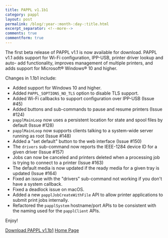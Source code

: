```yaml
---
title: PAPPL v1.1b1
category: pappl
layout: post
permalink: /blog/:year-:month-:day-:title.html
excerpt_separator: <!--more-->
comments: true
commentform: true
---
```


The first beta release of PAPPL v1.1 is now available for download.  PAPPL v1.1
adds support for Wi-Fi configuration, IPP-USB, printer driver lookup and auto-
add functionality, improves management of multiple printers, and adds support
for Microsoft® Windows® 10 and higher.

Changes in 1.1b1 include:

- Added support for Windows 10 and higher.
- Added `PAPPL_SOPTIONS_NO_TLS` option to disable TLS support.
- Added Wi-Fi callbacks to support configuration over IPP-USB (Issue #45)
- Added buttons and sub-commands to pause and resume printers (Issue #124)
- `papplMainLoop` now uses a persistent location for state and spool files by
  default (Issue #128)
- `papplMainLoop` now supports clients talking to a system-wide server running
  as root (Issue #148)
- Added a "set default" button to the web interface (Issue #150)
- The `drivers` sub-command now reports the IEEE-1284 device ID for a given
  driver (Issue #157)
- Jobs can now be canceled and printers deleted when a processing job is trying
  to connect to a printer (Issue #163)
- The default media is now updated if the ready media for a given tray is
  updated (Issue #164)
- Fixed an issue with the "drivers" sub-command not working if you don't have a
  system callback.
- Fixed a deadlock issue on macOS.
- Added a new `papplJobCreateWithFile` API to allow printer applications to
  submit print jobs internally.
- Refactored the `papplSystem` hostname/port APIs to be consistent with the
  naming used for the `papplClient` APIs.

Enjoy!

<a class="btn btn-primary" href="https://github.com/michaelrsweet/pappl/releases/tag/v1.1b1">Download PAPPL v1.1b1</a>
<a class="btn btn-default" href="/pappl/index.html">Home Page</a>
